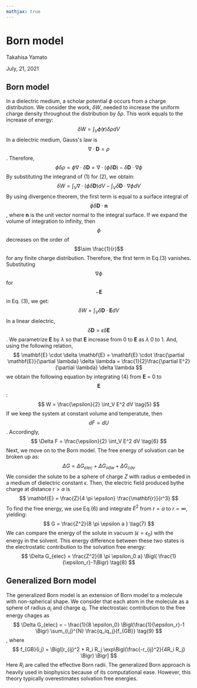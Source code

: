 ```yaml
---
mathjax: true
---
```


# Born model

Takahisa Yamato

July, 21, 2021



## Born model

In a dielectric medium, a scholar potential  $\phi$ occurs from a charge distribution. We consider the work, $\delta W$, needed to increase the uniform charge density throughout the distribution by $\delta\rho$. This work equals to the increase of energy:
$$
\delta W = \int_V \phi (\mathbf{r})\delta \rho dV  \tag{1}
$$
In a dielectric medium, Gauss's law is $$\nabla \cdot \mathbf{D}=\rho $$. Therefore, 
$$
\phi \delta \rho = \phi \nabla \cdot \delta \mathbf{D} = \nabla \cdot (\phi \delta \mathbf{D}) - \delta \mathbf{D} \cdot \nabla \phi    \tag{2}
$$
By substituting the integrand of (1) for (2), we obtain:
$$
\delta W = \int_V \nabla \cdot (\phi \delta \mathbf{D})dV - \int_V \delta \mathbf{D} \cdot \nabla \phi dV \tag{3}
$$
By using divergence theorem, the first term is equal to a surface integral of $$\phi \delta \mathbf{D} \cdot \mathbf{n}  $$, where $\mathbf{n}$ is the unit vector normal to the integral surface.  If we expand the volume of integration to infinity, then $$\phi$$ decreases on the order of  $$\sim \frac{1}{r}$$ for any finite charge distribution. Therefore, the first term in Eq.(3) vanishes. Substituting $$\nabla \phi$$ for $$-\mathbf{E}$$ in Eq. (3), we get: 
$$
\delta W = \int_V \delta \mathbf{D} \cdot \mathbf{E} dV \tag{4}
$$
 In a linear dielectric, $$\delta \mathbf{D} = \epsilon \delta \mathbf{E} $$. We parametrize $\mathbf{E}$ by $\lambda$ so that $\mathbf{E}$ increase from 0 to $\mathbf{E}$ as $\lambda$ 0 to 1. And, using the following relation,
$$
\mathbf{E} \cdot \delta \mathbf{E} = \mathbf{E} \cdot \frac{\partial \mathbf{E}}{\partial \lambda} \delta \lambda = \frac{1}{2}\frac{\partial E^2}{\partial \lambda} \delta \lambda
$$
we obtain the following equation by integrating (4) from $\mathbf{E}$ = 0 to $$\mathbf{E}$$:
$$
W = \frac{\epsilon}{2} \int_V E^2 dV \tag{5}
$$
If we keep the system at constant volume and temperatute, then $$dF = dU$$. Accordingly, 
$$
\Delta F = \frac{\epsilon}{2} \int_V E^2 dV \tag{6}
$$
   Next, we move on to the Born model. The free energy of solvation can be broken up as:
$$
\Delta G = \Delta G_{elec} + \Delta G_{vdw} + \Delta G_{cav}
$$
We consider the solute to be a sphere of charge $Z$ with radius $a$ embeded in a medium of dielectric constant $\epsilon$. Then, the electric field produced bythe charge at distance $r > a$ is 
$$
\mathbf{E} = \frac{Z}{4 \pi \epsilon} \frac{\mathbf{r}}{r^3}
$$
To find the free energy, we use Eq.(6) and integrate $E^2$ from $r=a$ to $r = \infty$, yielding:
$$
G = \frac{Z^2}{8 \pi \epsilon a } \tag{7}
$$
We can compare the energy of the solute in vacuum ($\epsilon = \epsilon_0$) with the energy in the solvent. This energy difference between these two states is the electrostatic contribution to the solvation free energy:
$$
\Delta G_{elec} = \frac{Z^2}{8 \pi \epsilon_0 a} \Bigl( \frac{1}{\epsilon_r}-1\Bigr) \tag{8}
$$

## Generalized Born model

The generalized Born model is an extension of Born model to a molecule with non-spherical shape. We consider that each atom in the molecule as a sphere of radius $a_i$ and charge $q_i$. The electrostaic contribution to the free energy chages as 
$$
\Delta G_{elec} = - \frac{1}{8 \epsilon_0} \Bigl(\frac{1}{\epsilon_r}-1 \Bigr) \sum_{i,j}^{N} \frac{q_iq_j}{f_{GB}} \tag{9}
$$
, where
$$
f_{GB}(i,j) = \Bigl[r_{ij}^2 + R_i R_j \exp\Bigl(\frac{-r_{ij}^2}{4R_i R_j} \Bigr) \Bigr]
$$
Here $R_i$ are called the effective Born radii. The generalized Born approach is heavily used in biophysics because of its computational ease. However, this theory typically overestimates solvation free energies. 



  

